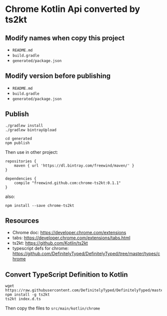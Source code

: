 Chrome Kotlin Api converted by ts2kt
====================================

Modify names when copy this project
-----------------------------------

- `README.md`
- `build.gradle`
- `generated/package.json`

Modify version before publishing
--------------------------------

- `README.md`
- `build.gradle`
- `generated/package.json`

Publish
-------

```
./gradlew install
./gradlew bintrayUpload
```

```
cd generated
npm publish
```

Then use in other project:

```
repositories {
    maven { url 'https://dl.bintray.com/freewind/maven/' }
}

dependencies {
    compile "freewind.github.com:chrome-ts2kt:0.1.1"
}
```

also:

```
npm install --save chrome-ts2kt
```

Resources
---------

- Chrome doc: <https://developer.chrome.com/extensions>
- tabs: <https://developer.chrome.com/extensions/tabs.html>
- ts2kt: <https://github.com/Kotlin/ts2kt>
- typescript defs for chrome: <https://github.com/DefinitelyTyped/DefinitelyTyped/tree/master/types/chrome>

Convert TypeScript Definition to Kotlin
---------------------------------------

```
wget https://raw.githubusercontent.com/DefinitelyTyped/DefinitelyTyped/master/types/chrome/index.d.ts
npm install -g ts2kt
ts2kt index.d.ts
```

Then copy the files to `src/main/kotlin/chrome`